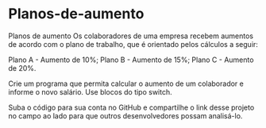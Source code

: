 # Planos-de-aumento
Planos de aumento
Os colaboradores de uma empresa recebem aumentos de acordo com o plano de trabalho, que é orientado pelos cálculos a seguir:

Plano A - Aumento de 10%;
Plano B - Aumento de 15%;
Plano C - Aumento de 20%.

Crie um programa que permita calcular o aumento de um colaborador e informe o novo salário. Use blocos do tipo switch.

Suba o código para sua conta no GitHub e compartilhe o link desse projeto no campo ao lado para que outros desenvolvedores possam analisá-lo.
